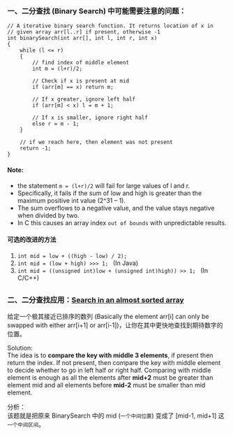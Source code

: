### 一、二分查找 (Binary Search) 中可能需要注意的问题：

```
// A iterative binary search function. It returns location of x in
// given array arr[l..r] if present, otherwise -1
int binarySearch(int arr[], int l, int r, int x)
{
    while (l <= r)
    {
        // find index of middle element
        int m = (l+r)/2;
 
        // Check if x is present at mid
        if (arr[m] == x) return m;
 
        // If x greater, ignore left half
        if (arr[m] < x) l = m + 1;
 
        // If x is smaller, ignore right half
        else r = m - 1;
    }
 
    // if we reach here, then element was not present
    return -1;
}
```

#### Note:

- the statement `m = (l+r)/2` will fail for large values of l and r.
- Specifically, it fails if the sum of low and high is greater than the maximum positive int value (2^31 – 1). 
- The sum overflows to a negative value, and the value stays negative when divided by two. 
- In C this causes an array index `out of bounds` with unpredictable results.

#### 可选的改进的方法

1. `int mid = low + ((high - low) / 2); `
2. `int mid = (low + high) >>> 1; ` (In Java)
3. `int mid = ((unsigned int)low + (unsigned int)high)) >> 1; ` (In C/C++)

## 
### 二、二分查找应用：[Search in an almost sorted array](http://www.geeksforgeeks.org/search-almost-sorted-array/)

给定一个极其接近已排序的数列 (Basically the element arr[i] can only be swapped with either arr[i+1] or arr[i-1])，让你在其中更快地查找到期待数字的位置。

Solution:   
The idea is to **compare the key with middle 3 elements**, if present then return the index. If not present, then compare the key with middle element to decide whether to go in left half or right half. Comparing with middle element is enough as all the elements after **mid+2** must be greater than element mid and all elements before **mid-2** must be smaller than mid element.

分析：  
该题就是把原来 BinarySearch 中的 mid (`一个中间位置`) 变成了 [mid-1, mid+1] 这`一个中间区间`。
